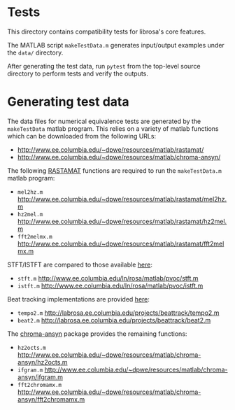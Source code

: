 Tests
=======

This directory contains compatibility tests for librosa's core features.

The MATLAB script ``makeTestData.m`` generates input/output examples under the ``data/`` directory.

After generating the test data, run ``pytest`` from the top-level source directory to perform tests and verify the outputs.


Generating test data
====================

The data files for numerical equivalence tests are generated by the ``makeTestData`` matlab program.  This relies on a variety of matlab functions which can be downloaded from the following URLs:

  - http://www.ee.columbia.edu/~dpwe/resources/matlab/rastamat/
  - http://www.ee.columbia.edu/~dpwe/resources/matlab/chroma-ansyn/

The following [RASTAMAT](http://www.ee.columbia.edu/~dpwe/resources/matlab/rastamat/) functions are required to run the ``makeTestData.m`` matlab program:

  - ``mel2hz.m`` http://www.ee.columbia.edu/~dpwe/resources/matlab/rastamat/mel2hz.m
  - ``hz2mel.m`` http://www.ee.columbia.edu/~dpwe/resources/matlab/rastamat/hz2mel.m
  - ``fft2melmx.m`` http://www.ee.columbia.edu/~dpwe/resources/matlab/rastamat/fft2melmx.m

STFT/ISTFT are compared to those available [here](http://www.ee.columbia.edu/ln/rosa/matlab/pvoc/):
  
  - ``stft.m`` http://www.ee.columbia.edu/ln/rosa/matlab/pvoc/stft.m
  - ``istft.m`` http://www.ee.columbia.edu/ln/rosa/matlab/pvoc/istft.m

Beat tracking implementations are provided [here](http://labrosa.ee.columbia.edu/projects/beattrack/):
  - ``tempo2.m`` http://labrosa.ee.columbia.edu/projects/beattrack/tempo2.m
  - ``beat2.m`` http://labrosa.ee.columbia.edu/projects/beattrack/beat2.m

The [chroma-ansyn](http://www.ee.columbia.edu/~dpwe/resources/matlab/chroma-ansyn/chroma-ansyn.tgz) package provides the remaining functions:

  - ``hz2octs.m`` http://www.ee.columbia.edu/~dpwe/resources/matlab/chroma-ansyn/hz2octs.m
  - ``ifgram.m`` http://www.ee.columbia.edu/~dpwe/resources/matlab/chroma-ansyn/ifgram.m
  - ``fft2chromamx.m`` http://www.ee.columbia.edu/~dpwe/resources/matlab/chroma-ansyn/fft2chromamx.m
